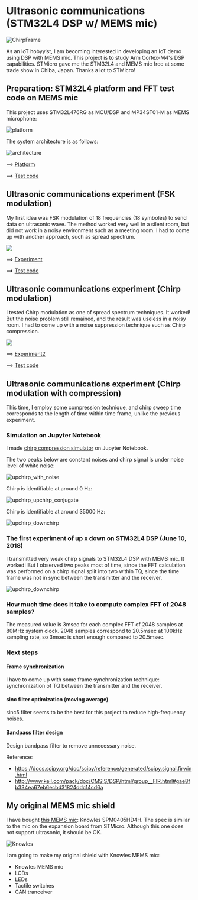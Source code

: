 # Ultrasonic communications (STM32L4 DSP w/ MEMS mic)

![ChirpFrame](./doc/ChirpFrame.jpg)

As an IoT hobyyist, I am becoming interested in developing an IoT demo using DSP with MEMS mic. This project is to study Arm Cortex-M4's DSP capabilities. STMicro gave me the STM32L4 and MEMS mic free at some trade show in Chiba, Japan. Thanks a lot to STMicro!

## Preparation: STM32L4 platform and FFT test code on MEMS mic

This project uses STM32L476RG as MCU/DSP and MP34ST01-M as MEMS microphone:

![platform](./doc/MEMSMIC_expansion_board.jpg)

The system architecture is as follows:

![architecture](https://docs.google.com/drawings/d/e/2PACX-1vR1KKp2QeL_SmrnUsTl5zcwddQToPJmnSBHFnxiw78y3_3mjA7EzNl2iNcUA5aOW_jRAQapTNji-eJ7/pub?w=2268&h=567)

==> [Platform](PLATFORM.md)

==> [Test code](./basic)

## Ultrasonic communications experiment (FSK modulation)

My first idea was FSK modulation of 18 frequencies (18 symboles) to send data on ultrasonic wave. The method worked very well in a silent room, but did not work in a noisy environment such as a meeting room. I had to come up with another approach, such as spread spectrum.

![](./doc/18symbols.jpg)

==> [Experiment](EXPERIMENT.md)

==> [Test code](./ultracom)


## Ultrasonic communications experiment (Chirp modulation)

I tested Chirp modulation as one of spread spectrum techniques. It worked! But the noise problem still remained, and the result was useless in a noisy room. I had to come up with a noise suppression technique such as Chirp compression.

![](./doc/Chirp.jpg)

==> [Experiment2](EXPERIMENT2.md)

==> [Test code](./chirp)

## Ultrasonic communications experiment (Chirp modulation with compression)

This time, I employ some compression technique, and chirp sweep time corresponds to the length of time within time frame, unlike the previous experiment.

### Simulation on Jupyter Notebook

I made [chirp compression simulator](./simulation/ChirpSimulation.ipynb) on Jupyter Notebook.

The two peaks below are constant noises and chirp signal is under noise level of white noise:

![upchirp_with_noise](./doc/Simulation_upchirp_with_noise.jpg)

Chirp is identifiable at around 0 Hz:

![upchirp_upchirp_conjugate](./doc/Simulation_upchirp_upchirp_conjugate.jpg)

Chirp is identifiable at around 35000 Hz:

![upchirp_downchirp](./doc/Simulation_upchirp_downchirp.jpg)

### The first experiment of up x down on STM32L4 DSP (June 10, 2018)

I transmitted very weak chirp signals to STM32L4 DSP with MEMS mic. It worked! But I observed two peaks most of time, since the FFT calculation was performed on a chirp signal split into two within TQ, since the time frame was not in sync between the transmitter and the receiver.

![upchirp_downchirp](./doc/FFT_upXdown.jpg)

### How much time does it take to compute complex FFT of 2048 samples?

The measured value is 3msec for each complex FFT of 2048 samples at 80MHz system clock. 2048 samples correspond to 20.5msec at 100kHz sampling rate, so 3msec is short enough compared to 20.5msec.

### Next steps

#### Frame synchronization

I have to come up with some frame synchronization technique: synchronization of TQ between the transmitter and the receiver.

#### sinc filter optimization (moving average)

sinc5 filter seems to be the best for this project to reduce high-frequency noises.

#### Bandpass filter design

Design bandpass filter to remove unnecessary noise.

Reference:
- https://docs.scipy.org/doc/scipy/reference/generated/scipy.signal.firwin.html
- http://www.keil.com/pack/doc/CMSIS/DSP/html/group__FIR.html#gae8fb334ea67eb6ecbd31824ddc14cd6a

## My original MEMS mic shield

I have bought [this MEMS mic](http://akizukidenshi.com/catalog/g/gM-05577/): Knowles SPM0405HD4H. The spec is similar to the mic on the expansion board from STMicro. Although this one does not support ultrasonic, it should be OK.

![Knowles](./doc/Knowles.jpg)

I am going to make my original shield with Knowles MEMS mic:

- Knowles MEMS mic
- LCDs
- LEDs
- Tactile switches
- CAN tranceiver
